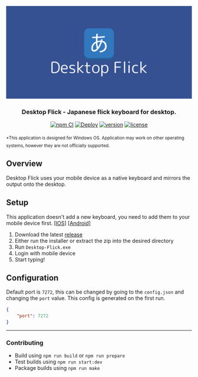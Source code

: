 <div align="center">
    <a href="https://github.com/Katsute/Desktop-Flick">
        <img src="https://raw.githubusercontent.com/Katsute/Desktop-Flick/main/banner.png" alt="Desktop Flick">
    </a>
    <h3>Desktop Flick - Japanese flick keyboard for desktop.</h3>
    <a href="https://github.com/Katsute/Desktop-Flick/actions/workflows/npm_ci.yml"><img src="https://github.com/Katsute/Desktop-Flick/workflows/npm%20CI/badge.svg" title="npm CI"></a>
    <a href="https://github.com/Katsute/Desktop-Flick/actions/workflows/deploy.yml"><img src="https://github.com/Katsute/Desktop-Flick/workflows/Deploy/badge.svg" title="Deploy"></a>
    <a href="https://github.com/Katsute/Desktop-Flick/releases"><img title="version" src="https://img.shields.io/github/v/release/Katsute/Desktop-Flick"></a>
    <a href="https://github.com/Katsute/Desktop-Flick/blob/main/LICENSE"><img title="license" src="https://img.shields.io/github/license/Katsute/Desktop-Flick"></a>
</div>

<sub>*This application is designed for Windows OS. Application may work on other operating systems, however they are not officially supported.</sub>

## Overview

Desktop Flick uses your mobile device as a native keyboard and mirrors the output onto the desktop.

## Setup

This application doesn't add a new keyboard, you need to add them to your mobile device first. [[IOS]](https://support.apple.com/guide/iphone/add-or-change-keyboards-iph73b71eb/ios) [[Android]](https://www.samsung.com/au/support/mobile-devices/customise-keyboard-layout/)

1. Download the latest [release](https://github.com/Katsute/Desktop-Flick/releases)
2. Either run the installer or extract the zip into the desired directory
3. Run `Desktop-Flick.exe`
4. Login with mobile device
5. Start typing!

## Configuration

Default port is `7272`, this can be changed by going to the `config.json` and changing the `port` value. This config is generated on the first run.

```json
{
    "port": 7272
}
```

<hr>

### Contributing

- Build using `npm run build` or `npm run prepare`
- Test builds using `npm run start:dev`
- Package builds using `npm run make`
